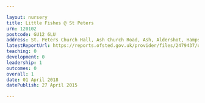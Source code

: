 ```yaml
---

layout: nursery
title: Little Fishes @ St Peters
urn: 120102
postcode: GU12 6LU
address: St. Peters Church Hall, Ash Church Road, Ash, Aldershot, Hampshire, GU12 6LU
latestReportUrl: https://reports.ofsted.gov.uk/provider/files/2479437/urn/120102.pdf
teaching: 0
development: 0
leadership: 1
outcomes: 0
overall: 1
date: 01 April 2018 
datePublish: 27 April 2015

---
```

